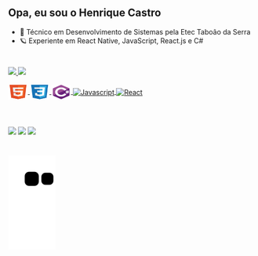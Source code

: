 <h2>Opa, eu sou o Henrique Castro</h2>

- 📘 Técnico em Desenvolvimento de Sistemas pela Etec Taboão da Serra
- 🪐 Experiente em React Native, JavaScript, React.js e C#

#

<div>
  <a href="https://github.com/Rickkcastro">
  <img height="150em" src="https://github-readme-stats.vercel.app/api?username=Rickkcastro&show_icons=true&theme=tokyonight&include_all_commits=true&count_private=true"/>
  <img height="150em" src="https://github-readme-stats.vercel.app/api/top-langs/?username=Rickkcastro&layout=compact&langs_count=16&theme=tokyonight"/>
</div>

<div style="display: inline_block"><br>
  <img align="center" alt="HTML" height="30" width="40" src="https://raw.githubusercontent.com/devicons/devicon/master/icons/html5/html5-original.svg">
  <img align="center" alt="CSS" height="30" width="40" src="https://raw.githubusercontent.com/devicons/devicon/master/icons/css3/css3-original.svg">
  <img align="center" alt="C#" height="30" width="40" src="https://raw.githubusercontent.com/devicons/devicon/master/icons/csharp/csharp-original.svg">
  <img align="center" alt="Javascript" height="30" width="40" src="https://cdn.jsdelivr.net/gh/devicons/devicon/icons/javascript/javascript-original.svg">
  <img align="center" alt="React" height="30" width="40" src="https://cdn.jsdelivr.net/gh/devicons/devicon/icons/react/react-original.svg">
</div>
  
#

<div> <br>
  <a href="https://instagram.com/_rickkcastro/" target="_blank" ><img src="https://img.shields.io/badge/-Instagram-%23E4405F?style=for-the-badge&logo=instagram&logoColor=white"></a>
  <a href="https://www.linkedin.com/in/rickkcastro/" target="_blank"><img src="https://img.shields.io/badge/LinkedIn-0077B5?style=for-the-badge&logo=linkedin&logoColor=white"></a>
  <a href="mailto:heinrickoficial25@gmail.com" target="_blank" target="_blank"><img src="https://img.shields.io/badge/Gmail-D14836?style=for-the-badge&logo=gmail&logoColor=white" target="_blank"></a>
</div>
  
#
  
![Snake animation](https://github.com/Rickkcastro/Rickkcastro/blob/output/github-contribution-grid-snake.svg)
